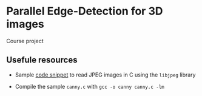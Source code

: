 # Parallel Edge-Detection for 3D images

Course project

## Usefule resources
- Sample [code snippet](https://github.com/Tinker-S/libjpeg-sample/blob/master/jpeg_sample.c) to read JPEG images in C using the `libjpeg` library

- Compile the sample `canny.c` with `gcc -o canny canny.c -lm`
